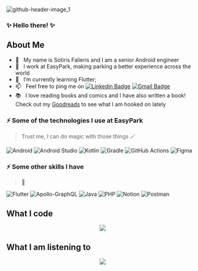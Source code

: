 ![github-header-image_1](https://github.com/SotirisParksEasily/SotirisParksEasily/assets/143804023/082274a5-8cc2-464f-b26f-2aa6c8b07c73)


### ✨ Hello there! ✨

## About Me
- 🔭 &nbsp; My name is Sotiris Falieris and I am a senior Android engineer
- 💼 &nbsp; I work at EasyPark, making parking a better experience across the world 
- 🌱 &nbsp; I’m currently learning Flutter;
- 📫 &nbsp; Feel free to ping me on [![Linkedin Badge](https://img.shields.io/badge/-sotirisfalieris-blue?style=flat-square&logo=Linkedin&logoColor=white&link=https://www.linkedin.com/in/sotirisfalieris/)](https://www.linkedin.com/in/sotirisfalieris/)  [![Gmail Badge](https://img.shields.io/badge/-sotiris.falieris@easypark.net-c14438?style=flat-square&logo=Gmail&logoColor=white&link=mailto:sotiris.falieris@easypark.net)](mailto:sotiris.falieris@easypark.net)
- 📚 &nbsp; I love reading books and comics and I have also written a book! Check out my [Goodreads](https://www.goodreads.com/author/show/20809606._) to see what I am hooked on lately


### ⚡ Some of the technologies I use at EasyPark
> Trust me, I can do magic with those things 🪄
> 
![Android](https://img.shields.io/badge/Android-3DDC84?style=for-the-badge&logo=android&logoColor=white)
![Android Studio](https://img.shields.io/badge/Android%20Studio-3DDC84.svg?style=for-the-badge&logo=android-studio&logoColor=white)
![Kotlin](https://img.shields.io/badge/kotlin-%237F52FF.svg?style=for-the-badge&logo=kotlin&logoColor=white)
![Gradle](https://img.shields.io/badge/Gradle-02303A.svg?style=for-the-badge&logo=Gradle&logoColor=white)
![GitHub Actions](https://img.shields.io/badge/github%20actions-%232671E5.svg?style=for-the-badge&logo=githubactions&logoColor=white)
![Figma](https://img.shields.io/badge/figma-%23F24E1E.svg?style=for-the-badge&logo=figma&logoColor=white)


### ⚡ Some other skills I have
> 🤯
> 
![Flutter](https://img.shields.io/badge/Flutter-%2302569B.svg?style=for-the-badge&logo=Flutter&logoColor=white)
![Apollo-GraphQL](https://img.shields.io/badge/-ApolloGraphQL-311C87?style=for-the-badge&logo=apollo-graphql)
![Java](https://img.shields.io/badge/java-%23ED8B00.svg?style=for-the-badge&logo=openjdk&logoColor=white)
![PHP](https://img.shields.io/badge/php-%23777BB4.svg?style=for-the-badge&logo=php&logoColor=white)
![Notion](https://img.shields.io/badge/Notion-%23000000.svg?style=for-the-badge&logo=notion&logoColor=white)
![Postman](https://img.shields.io/badge/Postman-FF6C37?style=for-the-badge&logo=postman&logoColor=white)


## What I code
<p align="center">
  <img src="https://github-readme-stats.vercel.app/api?username=SotirisParksEasily&show_icons=true&theme=dracula">
</p>

## What I am listening to
<p align="center">
  <img src="https://spotify-github-profile.vercel.app/api/view.svg?uid=sotirisfalieris&cover_image=true&theme=default&show_offline=true&background_color=121212&interchange=false&bar_color=53b14f&bar_color_cover=true">
</p>


<!--
[![Anurag's GitHub stats](https://github-readme-stats.vercel.app/api?username=SotirisParksEasily&show_icons=true&theme=dracula)](https://github.com/anuraghazra/github-readme-stats)
-->
